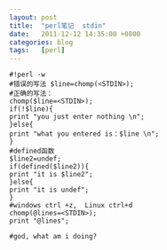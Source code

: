 ```yaml
---
layout: post
title:  "perl笔记  stdin"
date:   2011-12-12 14:35:00 +0800
categories: blog
tags:   [perl]
---
```


    #!perl -w
    #错误的写法 $line=chomp(<STDIN>);
    #正确的写法：
    chomp($line=<STDIN>);
    if(!$line){
    print "you just enter nothing \n";
    }else{
    print "what you entered is：$line \n";
    }
    #defined函数
    $line2=undef;
    if(defined($line2)){
    print "it is $line2";
    }else{
    print "it is undef";
    }
    #windows ctrl +z,  Linux ctrl+d
    chomp(@lines=<STDIN>);
    print "@lines";

    #god, what am i doing?
